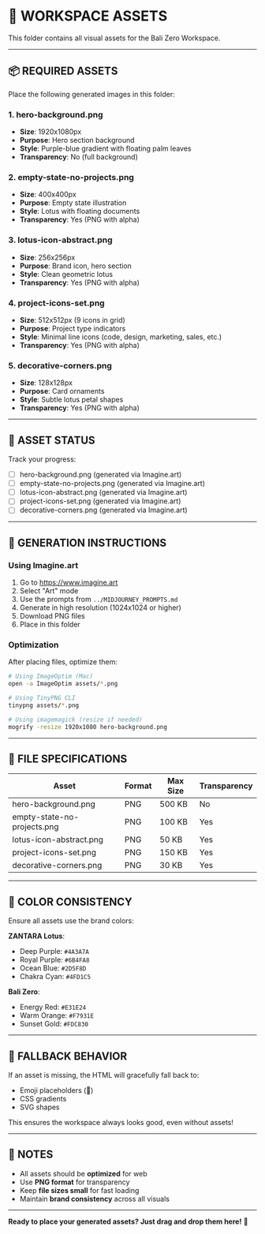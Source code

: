 # 🎨 WORKSPACE ASSETS

This folder contains all visual assets for the Bali Zero Workspace.

---

## 📦 **REQUIRED ASSETS**

Place the following generated images in this folder:

### 1. **hero-background.png**
- **Size**: 1920x1080px
- **Purpose**: Hero section background
- **Style**: Purple-blue gradient with floating palm leaves
- **Transparency**: No (full background)

### 2. **empty-state-no-projects.png**
- **Size**: 400x400px
- **Purpose**: Empty state illustration
- **Style**: Lotus with floating documents
- **Transparency**: Yes (PNG with alpha)

### 3. **lotus-icon-abstract.png**
- **Size**: 256x256px
- **Purpose**: Brand icon, hero section
- **Style**: Clean geometric lotus
- **Transparency**: Yes (PNG with alpha)

### 4. **project-icons-set.png**
- **Size**: 512x512px (9 icons in grid)
- **Purpose**: Project type indicators
- **Style**: Minimal line icons (code, design, marketing, sales, etc.)
- **Transparency**: Yes (PNG with alpha)

### 5. **decorative-corners.png**
- **Size**: 128x128px
- **Purpose**: Card ornaments
- **Style**: Subtle lotus petal shapes
- **Transparency**: Yes (PNG with alpha)

---

## 🎯 **ASSET STATUS**

Track your progress:

- [ ] hero-background.png (generated via Imagine.art)
- [ ] empty-state-no-projects.png (generated via Imagine.art)
- [ ] lotus-icon-abstract.png (generated via Imagine.art)
- [ ] project-icons-set.png (generated via Imagine.art)
- [ ] decorative-corners.png (generated via Imagine.art)

---

## 🚀 **GENERATION INSTRUCTIONS**

### **Using Imagine.art**

1. Go to https://www.imagine.art
2. Select "Art" mode
3. Use the prompts from `../MIDJOURNEY_PROMPTS.md`
4. Generate in high resolution (1024x1024 or higher)
5. Download PNG files
6. Place in this folder

### **Optimization**

After placing files, optimize them:

```bash
# Using ImageOptim (Mac)
open -a ImageOptim assets/*.png

# Using TinyPNG CLI
tinypng assets/*.png

# Using imagemagick (resize if needed)
mogrify -resize 1920x1080 hero-background.png
```

---

## 📐 **FILE SPECIFICATIONS**

| Asset | Format | Max Size | Transparency |
|-------|--------|----------|--------------|
| hero-background.png | PNG | 500 KB | No |
| empty-state-no-projects.png | PNG | 100 KB | Yes |
| lotus-icon-abstract.png | PNG | 50 KB | Yes |
| project-icons-set.png | PNG | 150 KB | Yes |
| decorative-corners.png | PNG | 30 KB | Yes |

---

## 🎨 **COLOR CONSISTENCY**

Ensure all assets use the brand colors:

**ZANTARA Lotus**:
- Deep Purple: `#4A3A7A`
- Royal Purple: `#6B4FA8`
- Ocean Blue: `#2D5F8D`
- Chakra Cyan: `#4FD1C5`

**Bali Zero**:
- Energy Red: `#E31E24`
- Warm Orange: `#F7931E`
- Sunset Gold: `#FDC830`

---

## 🔧 **FALLBACK BEHAVIOR**

If an asset is missing, the HTML will gracefully fall back to:
- Emoji placeholders (🪷)
- CSS gradients
- SVG shapes

This ensures the workspace always looks good, even without assets!

---

## 📝 **NOTES**

- All assets should be **optimized** for web
- Use **PNG format** for transparency
- Keep **file sizes small** for fast loading
- Maintain **brand consistency** across all visuals

---

**Ready to place your generated assets? Just drag and drop them here!** 🚀


